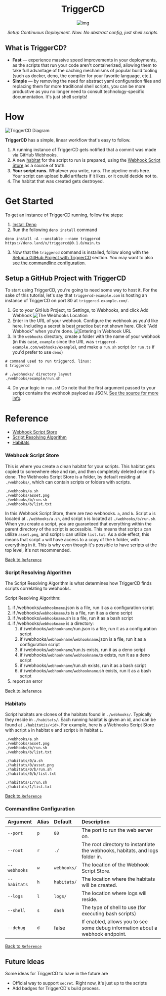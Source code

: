 # <div align="center">TriggerCD</div>
<div align="center">

  [![img](https://img.shields.io/github/license/SirJosh3917/TriggerCD?style=flat-square)](https://github.com/SirJosh3917/TriggerCD/blob/master/LICENSE)

  *Setup Continuous Deployment. Now. No abstract config, just shell scripts.*

</div>

## What is TriggerCD?
- **Fast** — experience massive speed improvements in your deployments, as the scripts that run your code aren't containerized, allowing them to take full advantage of the caching mechanisms of popular build tooling (such as docker, deno, the compiler for your favorite language, etc.).
- **Simple** — by removing the need for abstract yaml configuration files and replacing them for more traditional shell scripts, you can be more productive as you no longer need to consult technology-specific documentation. It's just shell scripts!

# How
![TriggerCD Diagram](./assets/how.svg)

**TriggerCD** has a simple, linear workflow that's easy to follow.

1. A running instance of TriggerCD gets notified that a commit was made via GitHub Webhooks.
2. A new [habitat](#habitats) for the script to run is prepared, using the [Webhook Script Store](#webhook-script-store) as a source of truth.
3. **Your script runs.** Whatever you write, runs. The pipeline ends here. Your script can upload build artifacts if it likes, or it could decide not to.
4. The habitat that was created gets destroyed.

# Get Started
To get an instance of TriggerCD running, follow the steps:

1. [Install Deno](https://deno.land/#installation)
2. Run the following `deno install` command
```shell
deno install -A --unstable --name triggercd https://deno.land/x/triggercd@0.1.0/main.ts
```
3. Now that the `triggercd` command is installed, follow along with the [Setup a GitHub Project with TriggerCD](#setup-a-github-project-with-triggercd) section. You may want to also [see the commandline configuration](#commandline-configuration).

## Setup a GitHub Project with TriggerCD
To start using TriggerCD, you're going to need some way to host it. For the sake of this tutorial, let's say that `triggercd-example.com` is hosting an instance of TriggerCD on port 80 at `triggercd-example.com/`.

1. Go to your GitHub Project, to Settings, to Webhooks, and click Add Webhook
![The Webhooks Location](./assets/triggercd-github-1.png)
2. Enter in the URL of your webhook. Configure the webhook as you'd like here. Including a secret is best practice but not shown here. Click "Add Webhook" when you're done.
![Entering in Webhook URL](./assets/triggercd-github-2.png)
3. In the `webhooks` directory, create a folder with the name of your webhook (in this case, `example` since the URL was `triggercd-example.com/webhooks/example`), and make a `run.sh` script (or `run.ts` if you'd prefer to use `deno`)
```shell
# command used to run triggercd, linux:
$ triggercd

# ./webhooks/ directory layout
./webhooks/example/run.sh
```
4. Do your logic in `run.sh`! Do note that the first argument passed to your script contains the webhook payload as JSON. [See the source for more info](https://github.com/SirJosh3917/TriggerCD/blob/master/src/server.ts#L100).

# Reference

- [Webhook Script Store](#webhook-script-store)
- [Script Resolving Algorithm](#script-resolving-aglorithm)
- [Habitats](#habitats)

### Webhook Script Store
This is where you create a clean habitat for your scripts. This habitat gets copied to somewhere else and ran, and then completely deleted once it's done. The Webhooks Script Store is a folder, by default residing at `./webhooks/`, which can contain scripts or folders with scripts.

```
./webhooks/a.sh
./webhooks/asset.png
./webhooks/b/run.sh
./webhooks/b/list.txt
```

In this Webhook Script Store, there are _two_ webhooks. `a`, and `b`. Script `a` is located at `./webhooks/a.sh`, and script `b` is located at `./webhooks/b/run.sh`. When you create a script, you are guaranteed that everything within the parent directory of the script is accessible. This means that script `a` can utilize `asset.png`, and script `b` can utilize `list.txt`. As a side effect, this means that script `a` will have access to a copy of the `b` folder, with everything in it. This is why even though it's possible to have scripts at the top level, it's not recommended.

[Back to `Reference`](#reference)

### Script Resolving Algorithm
The Script Resolving Algorithm is what determines how TriggerCD finds scripts correlating to webhooks.

Script Resolving Algorithm:
1. if /webhooks/`webhookname`.json is a file, run it as a configuration script
2. if /webhooks/`webhookname`.ts is a file, run it as a deno script
3. if /webhooks/`webhookname`.sh is a file, run it as a bash script
4. if /webhooks/`webhookname` is a directory:
    1. if /webhooks/`webhookname`/run.json is a file, run it as a configuration script
    2. if /webhooks/`webhookname`/`webhookname`.json is a file, run it as a configuration script
    3. if /webhooks/`webhookname`/run.ts exists, run it as a deno script
    4. if /webhooks/`webhookname`/`webhookname`.ts exists, run it as a deno script
    5. if /webhooks/`webhookname`/run.sh exists, run it as a bash script
    6. if /webhooks/`webhookname`/`webhookname`.sh exists, run it as a bash script
5. report an error

[Back to `Reference`](#reference)

### Habitats
Script habitats are clones of the habitats found in `./webhooks/`. Typically they reside in `./habitats/`. Each running habitat is given an id, and can be found at `./habitatis/<id>`. For example, here is a Webhooks Script Store with script `a` in habitat `0` and script `b` in habitat `1`.

```
./webhooks/a.sh
./webhooks/asset.png
./webhooks/b/run.sh
./webhooks/b/list.txt

./habitats/0/a.sh
./habitats/0/asset.png
./habitats/0/b/run.sh
./habitats/0/b/list.txt

./habitats/1/run.sh
./habitats/1/list.txt
```

[Back to `Reference`](#reference)

### Commandline Configuration

| Argument     | Alias | Default     | Description |
| :----------- | :---- | :---------- | :---------- |
| `--port`     |  `p`  | `80`        | The port to run the web server on.
| `--root`     |  `r`  | `./`         | The root directory to instantiate the webhooks, habitats, and logs folder in.
| `--webhooks` |  `w`  | `webhooks/` | The location of the Webhook Script Store.
| `--habitats` |  `h`  | `habitats/` | The location where the habitats will be created.
| `--logs`     |  `l`  | `logs/`     | The location where logs will reside.
| `--shell`    |  `s`  | `dash`      | The type of shell to use (for executing bash scripts)
| `--debug`    |  `d`  | false       | If enabled, allows you to see some debug information about a webhook endpoint.

[Back to `Reference`](#reference)

## Future Ideas
Some ideas for TriggerCD to have in the future are

- Official way to support `secret`. Right now, it's just up to the scripts
- Add badges for TriggerCD's build process.
